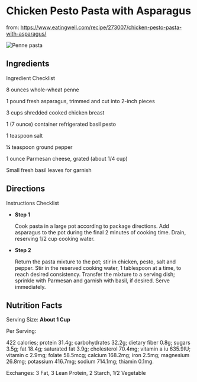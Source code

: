 # Chicken Pesto Pasta with Asparagus

from: https://www.eatingwell.com/recipe/273007/chicken-pesto-pasta-with-asparagus/

![Penne pasta](https://imagesvc.meredithcorp.io/v3/mm/image?url=https%3A%2F%2Fstatic.onecms.io%2Fwp-content%2Fuploads%2Fsites%2F44%2F2019%2F08%2F26232328%2F6569070.jpg)

## Ingredients

Ingredient Checklist

8 ounces whole-wheat penne

1 pound fresh asparagus, trimmed and cut into 2-inch pieces

3 cups shredded cooked chicken breast

1 (7 ounce) container refrigerated basil pesto

1 teaspoon salt

¼ teaspoon ground pepper

1 ounce Parmesan cheese, grated (about 1/4 cup)

Small fresh basil leaves for garnish

## Directions

Instructions Checklist

- **Step 1**

  Cook pasta in a large pot according to package directions. Add asparagus to the pot during the final 2 minutes of cooking time. Drain, reserving 1/2 cup cooking water.

- **Step 2**

  Return the pasta mixture to the pot; stir in chicken, pesto, salt and pepper. Stir in the reserved cooking water, 1 tablespoon at a time, to reach desired consistency. Transfer the mixture to a serving dish; sprinkle with Parmesan and garnish with basil, if desired. Serve immediately.

## Nutrition Facts

Serving Size: **About 1 Cup**

 

Per Serving:

 

422 calories; protein 31.4g; carbohydrates 32.2g; dietary fiber 0.8g; sugars 3.5g; fat 18.4g; saturated fat 3.9g; cholesterol 70.4mg; vitamin a iu 635.9IU; vitamin c 2.9mg; folate 58.5mcg; calcium 168.2mg; iron 2.5mg; magnesium 26.8mg; potassium 416.7mg; sodium 714.1mg; thiamin 0.1mg. 

Exchanges: 3 Fat, 3 Lean Protein, 2 Starch, 1/2 Vegetable